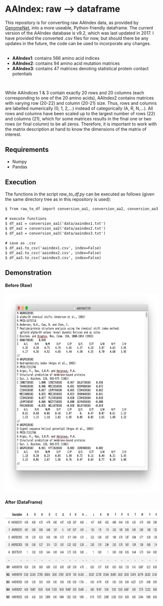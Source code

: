 # AAIndex: raw --> dataframe

This repository is for converting raw AAIndex data, as provided by [GenomeNet](https://www.genome.jp/aaindex/), into a more useable, Python-friendly dataframe.
The current version of the AAIndex database is v9.2, which was last updated in 2017. I have provided the converted .csv files for now, but should there be any updates in the future, the code can be used to incorporate any changes.
<br><br>

- <b>AAIndex1</b>: contains 566 amino acid indices
- <b>AAIndex2</b>: contains 94 amino acid mutation matrices
- <b>AAIndex3</b>: contains 47 matrices denoting statistical protein contact potentials
<br>

While AAIndices 1 & 3 contain exactly 20 rows and 20 columns (each corresponding to one of the 20 amino acids), AAIndex2 contains matrices with varying row (20-22) and column (20-21) size. Thus, rows and columns are labelled numerically (0, 1, 2,...) instead of categorically (A, R, N,...). All rows and columns have been scaled up to the largest number of rows (22) and columns (21), which for some matrices results in the final one or two rows (or final column) to be all zeros. Therefore, it is important to work with the matrix description at hand to know the dimensions of the matrix of interest.

## Requirements

- Numpy
- Pandas


## Execution

The functions in the script <i>raw_to_df.py</i> can be executed as follows (given the same directory tree as in this repository is used):

```
$ from raw_to_df import conversion_aa1, conversion_aa2, conversion_aa3

# execute functions
$ df_aa1 = conversion_aa1('data/aaindex1.txt')
$ df_aa2 = conversion_aa2('data/aaindex2.txt')
$ df_aa3 = conversion_aa3('data/aaindex3.txt')

# save as .csv
$ df_aa1.to_csv('aaindex1.csv', index=False)
$ df_aa2.to_csv('aaindex2.csv', index=False)
$ df_aa3.to_csv('aaindex3.csv', index=False)
```
## Demonstration
#### Before (Raw)

<p align="center">
  <img src="/imgs/before.png" height="650" width="650">
</p>

#### After (DataFrame)

<p align="center">
  <img src="/imgs/after.png" height="300" width="750">
</p>